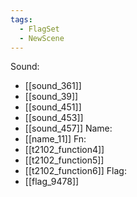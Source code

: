 ```yaml
---
tags:
  - FlagSet
  - NewScene
---
```

Sound:
- [[sound_361]]
- [[sound_39]]
- [[sound_451]]
- [[sound_453]]
- [[sound_457]]
Name:
- [[name_11]]
Fn:
- [[t2102_function4]]
- [[t2102_function5]]
- [[t2102_function6]]
Flag:
- [[flag_9478]]
